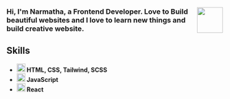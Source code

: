 

 <h3 line-height="1.2"><img src="https://media.giphy.com/media/Z96Ax1zh5aSsHczGve/giphy.gif" width="60" align='right'>Hi, I'm Narmatha, a Frontend Developer. Love to Build beautiful websites and I love to learn new things and build creative website.<h3>
 
 <h2><b>Skills<b></h2>
 
  <ul>
    <li><img src="https://media.giphy.com/media/cUAGuLiEcTBwRfkAQq/giphy.gif" width="20"> HTML, CSS, Tailwind, SCSS </li>
    <li><img src="https://media.giphy.com/media/ln7z2eWriiQAllfVcn/giphy.gif" width="20"> JavaScript </li>
    <li><img src="https://media.giphy.com/media/eNAsjO55tPbgaor7ma/giphy.gif" width="20"> React</li>
  </ul>  
   


